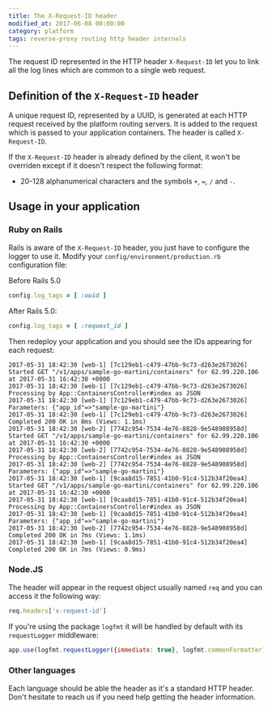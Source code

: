 ```yaml
---
title: The X-Request-ID header
modified_at: 2017-06-08 00:00:00
category: platform
tags: reverse-proxy routing http header internals
---
```


The request ID represented in the HTTP header `X-Request-ID` let you to link
all the log lines which are common to a single web request.

## Definition of the `X-Request-ID` header

A unique request ID, represented by a UUID, is generated at each HTTP request
received by the platform routing servers. It is added to the request which is
passed to your application containers. The header is called `X-Request-ID`.

If the `X-Request-ID` header is already defined by the client, it won't be
overriden except if it doesn't respect the following format:

* 20-128 alphanumerical characters and the symbols `+`, `=`, `/` and `-`.

## Usage in your application

### Ruby on Rails

Rails is aware of the `X-Request-ID` header, you just have to configure the logger
to use it. Modify your `config/environment/production.rb` configuration file:

Before Rails 5.0

```ruby
config.log_tags = [ :uuid ]
```

After Rails 5.0:

```ruby
config.log_tags = [ :request_id ]
```

Then redeploy your application and you should see the IDs appearing for each request:

```
2017-05-31 18:42:30 [web-1] [7c129eb1-c479-47bb-9c73-d263e2673026] Started GET "/v1/apps/sample-go-martini/containers" for 62.99.220.106 at 2017-05-31 16:42:30 +0000
2017-05-31 18:42:30 [web-1] [7c129eb1-c479-47bb-9c73-d263e2673026] Processing by App::ContainersController#index as JSON
2017-05-31 18:42:30 [web-1] [7c129eb1-c479-47bb-9c73-d263e2673026]   Parameters: {"app_id"=>"sample-go-martini"}
2017-05-31 18:42:30 [web-1] [7c129eb1-c479-47bb-9c73-d263e2673026] Completed 200 OK in 8ms (Views: 1.1ms)
2017-05-31 18:42:30 [web-2] [7742c954-7534-4e76-8828-9e548908958d] Started GET "/v1/apps/sample-go-martini/containers" for 62.99.220.106 at 2017-05-31 16:42:30 +0000
2017-05-31 18:42:30 [web-2] [7742c954-7534-4e76-8828-9e548908958d] Processing by App::ContainersController#index as JSON
2017-05-31 18:42:30 [web-2] [7742c954-7534-4e76-8828-9e548908958d]   Parameters: {"app_id"=>"sample-go-martini"}
2017-05-31 18:42:30 [web-1] [9caa8d15-7851-41b0-91c4-512b34f20ea4] Started GET "/v1/apps/sample-go-martini/containers" for 62.99.220.106 at 2017-05-31 16:42:30 +0000
2017-05-31 18:42:30 [web-1] [9caa8d15-7851-41b0-91c4-512b34f20ea4] Processing by App::ContainersController#index as JSON
2017-05-31 18:42:30 [web-1] [9caa8d15-7851-41b0-91c4-512b34f20ea4]   Parameters: {"app_id"=>"sample-go-martini"}
2017-05-31 18:42:30 [web-2] [7742c954-7534-4e76-8828-9e548908958d] Completed 200 OK in 7ms (Views: 1.1ms)
2017-05-31 18:42:30 [web-1] [9caa8d15-7851-41b0-91c4-512b34f20ea4] Completed 200 OK in 7ms (Views: 0.9ms)
```

### Node.JS

The header will appear in the request object usually named `req` and you can access it the following way:

```javascript
req.headers['x-request-id']
```

If you're using the package `logfmt` it will be handled by default with its `requestLogger` middleware:

```javascript
app.use(logfmt.requestLogger({immediate: true}, logfmt.commonFormatter))
```

### Other languages

Each language should be able the header as it's a standard HTTP header. Don't hesitate to reach us
if you need help getting the header information.
